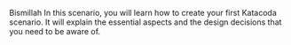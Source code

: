 Bismillah In this scenario, you will learn how to create your first Katacoda scenario. It will explain the essential aspects and the design decisions that you need to be aware of.